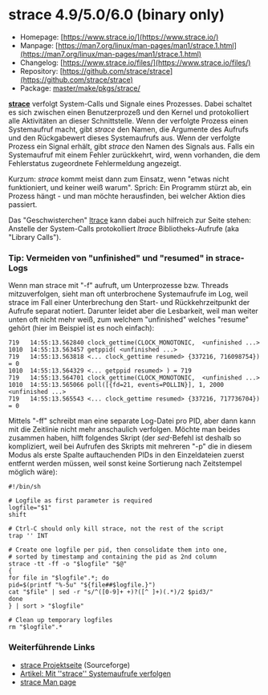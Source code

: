 # strace 4.9/5.0/6.0 (binary only)
 - Homepage: [https://www.strace.io/](https://www.strace.io/)
 - Manpage: [https://man7.org/linux/man-pages/man1/strace.1.html](https://man7.org/linux/man-pages/man1/strace.1.html)
 - Changelog: [https://www.strace.io/files/](https://www.strace.io/files/)
 - Repository: [https://github.com/strace/strace](https://github.com/strace/strace)
 - Package: [master/make/pkgs/strace/](https://github.com/Freetz-NG/freetz-ng/tree/master/make/pkgs/strace/)

**[strace](http://sourceforge.net/projects/strace/)**
verfolgt System-Calls und Signale eines Prozesses. Dabei schaltet es
sich zwischen einen Benutzerprozeß und den Kernel und protokolliert alle
Aktivitäten an dieser Schnittstelle. Wenn der verfolgte Prozess einen
Systemaufruf macht, gibt *strace* den Namen, die Argumente des Aufrufs
und den Rückgabewert dieses Systemaufrufs aus. Wenn der verfolgte
Prozess ein Signal erhält, gibt *strace* den Namen des Signals aus.
Falls ein Systemaufruf mit einem Fehler zurückkehrt, wird, wenn
vorhanden, die dem Fehlerstatus zugeordnete Fehlermeldung angezeigt.

Kurzum: *strace* kommt meist dann zum Einsatz, wenn "etwas nicht
funktioniert, und keiner weiß warum". Sprich: Ein Programm stürzt ab,
ein Prozess hängt - und man möchte herausfinden, bei welcher Aktion dies
passiert.

Das "Geschwisterchen" [ltrace](ltrace.md) kann dabei auch
hilfreich zur Seite stehen: Anstelle der System-Calls protokolliert
*ltrace* Bibliotheks-Aufrufe (aka "Library Calls").

### Tip: Vermeiden von "unfinished" und "resumed" in strace-Logs

Wenn man strace mit "-f" aufruft, um Unterprozesse bzw. Threads
mitzuverfolgen, sieht man oft unterbrochene Systemaufrufe im Log, weil
strace im Fall einer Unterbrechung den Start- und Rückkehrzeitpunkt der
Aufrufe separat notiert. Darunter leidet aber die Lesbarkeit, weil man
weiter unten oft nicht mehr weiß, zum welchem "unfinished" welches
"resume" gehört (hier im Beispiel ist es noch einfach):

```
719   14:55:13.562840 clock_gettime(CLOCK_MONOTONIC,  <unfinished ...>
1010  14:55:13.563457 getppid( <unfinished ...>
719   14:55:13.563818 <... clock_gettime resumed> {337216, 716098754}) = 0
1010  14:55:13.564329 <... getppid resumed> ) = 719
719   14:55:13.564701 clock_gettime(CLOCK_MONOTONIC,  <unfinished ...>
1010  14:55:13.565066 poll([{fd=21, events=POLLIN}], 1, 2000 <unfinished ...>
719   14:55:13.565543 <... clock_gettime resumed> {337216, 717736704}) = 0
```

Mittels "-ff" schreibt man eine separate Log-Datei pro PID, aber dann
kann mit die Zeitlinie nicht mehr anschaulich verfolgen. Möchte man
beides zusammen haben, hilft folgendes Skript (der *sed*-Befehl ist
deshalb so kompliziert, weil bei Aufrufen des Skripts mit mehreren
"-p" die in diesem Modus als erste Spalte auftauchenden PIDs in den
Einzeldateien zuerst entfernt werden müssen, weil sonst keine Sortierung
nach Zeitstempel möglich wäre):

```
#!/bin/sh

# Logfile as first parameter is required
logfile="$1"
shift

# Ctrl-C should only kill strace, not the rest of the script
trap '' INT

# Create one logfile per pid, then consolidate them into one,
# sorted by timestamp and containing the pid as 2nd column
strace -tt -ff -o "$logfile" "$@"
{
for file in "$logfile".*; do
pid=$(printf "%-5u" "${file##$logfile.}")
cat "$file" | sed -r "s/^([0-9]+ +)?([^ ]+)(.*)/2 $pid3/"
done
} | sort > "$logfile"

# Clean up temporary logfiles
rm "$logfile".*
```

### Weiterführende Links

-   [strace
    Projektseite](http://sourceforge.net/projects/strace/)
    (Sourceforge)
-   [Artikel: Mit ''strace'' Systemaufrufe
    verfolgen](http://www.pronix.de/pronix-585.html)
-   [strace Man
    page](http://linux.die.net/man/1/strace)



